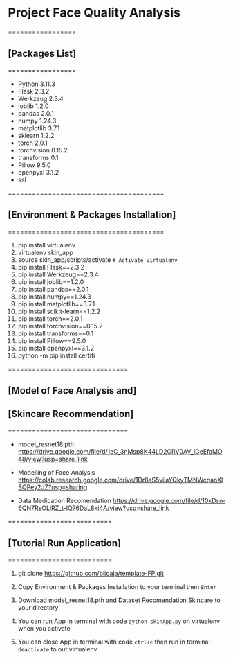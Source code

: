 # Project Face Quality Analysis

=================
## [Packages List]
=================
- Python      3.11.3
- Flask       2.3.2
- Werkzeug    2.3.4
- joblib      1.2.0
- pandas      2.0.1
- numpy       1.24.3
- matplotlib  3.7.1
- sklearn     1.2.2
- torch       2.0.1
- torchvision 0.15.2
- transforms  0.1
- Pillow      9.5.0
- openpyxl    3.1.2
- ssl

=======================================
## [Environment & Packages Installation]
=======================================

1. pip install virtualenv
2. virtualenv skin_app
3. source skin_app/scripts/activate `# Activate Virtualenv`
4. pip install Flask==2.3.2
5. pip install Werkzeug==2.3.4
6. pip install joblib==1.2.0
7. pip install pandas==2.0.1
8. pip install numpy==1.24.3
9. pip install matplotlib==3.7.1
10. pip install scikit-learn==1.2.2
11. pip install torch==2.0.1
12. pip install torchvision==0.15.2
13. pip install transforms==0.1
14. pip install Pillow==9.5.0
15. pip install openpyxl==3.1.2
16. python -m pip install certifi

==============================
## [Model of Face Analysis and]
## [Skincare Recommendation]
==============================

* model_resnet18.pth
https://drive.google.com/file/d/1eC_3nMsp8K44LD2GRV0AV_lGeEfaMO48/view?usp=share_link

* Modelling of Face Analysis
https://colab.research.google.com/drive/1Dr8aS5vilaYQkyTMNWcqanXlSQPey2JZ?usp=sharing

* Data Medication Recomendation
https://drive.google.com/file/d/10xDsn-6QN7RsOLlRZ_t-lQ76DaL8ki4A/view?usp=share_link


==========================
## [Tutorial Run Application]
==========================

 1. git clone https://github.com/bijoaja/template-FP.git

 2. Copy Environment & Packages Installation to your terminal then `Enter`

 3. Download model_resnet18.pth and Dataset Recomendation Skincare to your directory

 4. You can run App in terminal with code `python skinApp.py` on virtualenv when you activate

 5. You can close App in terminal with code `ctrl+c` then run in terminal `deactivate` to out virtualenv


